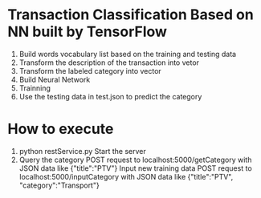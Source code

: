 # Transaction Classification Based on NN built by TensorFlow

1. Build words vocabulary list based on the training and testing data
2. Transform the description of the transaction into vetor
3. Transform the labeled category into vector
4. Build Neural Network
5. Trainning
6. Use the testing data in test.json to predict the category

# How to execute
1. python restService.py Start the server
2. Query the category
   POST request to localhost:5000/getCategory with JSON data like {"title":"PTV"}
   Input new training data
   POST request to localhost:5000/inputCategory with JSON data like {"title":"PTV", "category":"Transport"}
